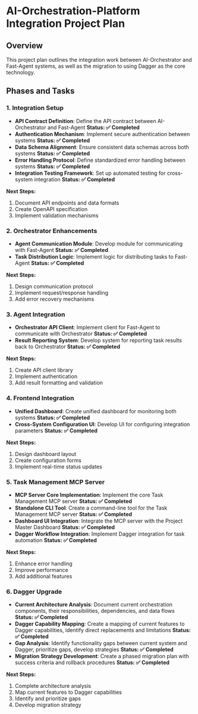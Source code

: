 # AI-Orchestration-Platform Integration Project Plan

## Overview
This project plan outlines the integration work between AI-Orchestrator and Fast-Agent systems, as well as the migration to using Dagger as the core technology.

## Phases and Tasks

### 1. Integration Setup

- **API Contract Definition**: Define the API contract between AI-Orchestrator and Fast-Agent **Status: ✅ Completed**
- **Authentication Mechanism**: Implement secure authentication between systems **Status: ✅ Completed**
- **Data Schema Alignment**: Ensure consistent data schemas across both systems **Status: ✅ Completed**
- **Error Handling Protocol**: Define standardized error handling between systems **Status: ✅ Completed**
- **Integration Testing Framework**: Set up automated testing for cross-system integration **Status: ✅ Completed**

**Next Steps:**
1. Document API endpoints and data formats
2. Create OpenAPI specification
3. Implement validation mechanisms

### 2. Orchestrator Enhancements

- **Agent Communication Module**: Develop module for communicating with Fast-Agent **Status: ✅ Completed**
- **Task Distribution Logic**: Implement logic for distributing tasks to Fast-Agent **Status: ✅ Completed**

**Next Steps:**
1. Design communication protocol
2. Implement request/response handling
3. Add error recovery mechanisms

### 3. Agent Integration

- **Orchestrator API Client**: Implement client for Fast-Agent to communicate with Orchestrator **Status: ✅ Completed**
- **Result Reporting System**: Develop system for reporting task results back to Orchestrator **Status: ✅ Completed**

**Next Steps:**
1. Create API client library
2. Implement authentication
3. Add result formatting and validation

### 4. Frontend Integration

- **Unified Dashboard**: Create unified dashboard for monitoring both systems **Status: ✅ Completed**
- **Cross-System Configuration UI**: Develop UI for configuring integration parameters **Status: ✅ Completed**

**Next Steps:**
1. Design dashboard layout
2. Create configuration forms
3. Implement real-time status updates

### 5. Task Management MCP Server

- **MCP Server Core Implementation**: Implement the core Task Management MCP server **Status: ✅ Completed**
- **Standalone CLI Tool**: Create a command-line tool for the Task Management MCP server **Status: ✅ Completed**
- **Dashboard UI Integration**: Integrate the MCP server with the Project Master Dashboard **Status: ✅ Completed**
- **Dagger Workflow Integration**: Implement Dagger integration for task automation **Status: ✅ Completed**

**Next Steps:**
1. Enhance error handling
2. Improve performance
3. Add additional features

### 6. Dagger Upgrade

- **Current Architecture Analysis**: Document current orchestration components, their responsibilities, dependencies, and data flows **Status: ✅ Completed**
- **Dagger Capability Mapping**: Create a mapping of current features to Dagger capabilities, identify direct replacements and limitations **Status: ✅ Completed**
- **Gap Analysis**: Identify functionality gaps between current system and Dagger, prioritize gaps, develop strategies **Status: ✅ Completed**
- **Migration Strategy Development**: Create a phased migration plan with success criteria and rollback procedures **Status: ✅ Completed**

**Next Steps:**
1. Complete architecture analysis
2. Map current features to Dagger capabilities
3. Identify and prioritize gaps
4. Develop migration strategy
